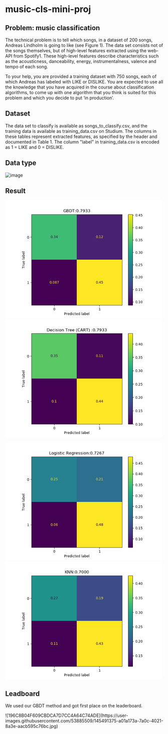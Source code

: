 # music-cls-mini-proj
## Problem: music classification
The technical problem is to tell which songs, in a dataset of 200 songs, Andreas Lindholm is going to like (see Figure 1). The data set consists not of the songs themselves, but of high-level features extracted using the web-API from Spotify1. These high-level features describe characteristics such as the acousticness, danceability, energy, instrumentalness, valence and tempo of each song.  

To your help, you are provided a training dataset with 750 songs, each of which Andreas has labeled with LIKE or DISLIKE. You are expected to use all the knowledge that you have acquired in the course about classification algorithms, to come up with one algorithm that you think is suited for this problem and which you decide to put ‘in production’.

## Dataset
The data set to classify is available as songs_to_classify.csv, and the training data is available as training_data.csv on Studium. The columns in these tables represent extracted features, as specified by the header and documented in Table 1. The column "label" in training_data.csv is encoded as 1 = LIKE and 0 = DISLIKE.
## Data type
![image](https://user-images.githubusercontent.com/53885509/145490955-c70983dd-acb2-4405-8916-21b3f213ad6d.png)
## Result

<p float="left">
  <img src="/result/GBDT.png" width="500" />
  <img src="/result/CART.png" width="500" />
</p>
<p float="left">
  <img src="/result/LR.png" width="500" />
    <img src="/result/KNN.png" width="500" />

</p>

## Leadboard
We used our GBDT method and got first place on the leaderboard.
<p>
  </p>
![196C8B04F609CBDCA7D7CC4A64C74ADE](https://user-images.githubusercontent.com/53885509/145491375-a01a173a-7a0c-4021-8a3e-aacb595c76bc.jpg)
